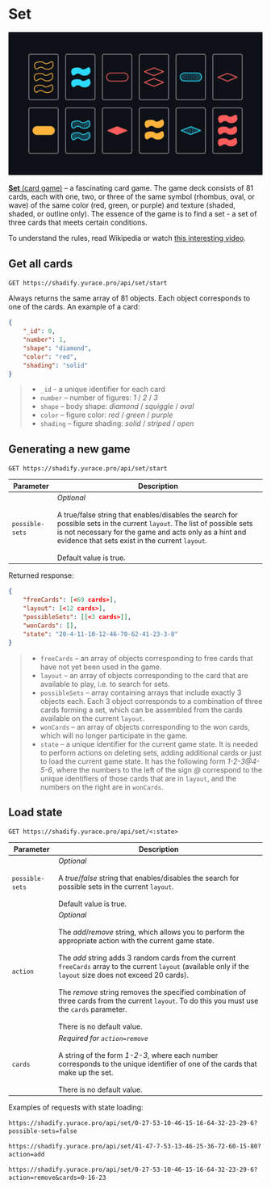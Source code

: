 # Set

<p align="center"><img src="../images/set.png" alt="Set"/></p>

[**Set** (card game)](<https://en.wikipedia.org/wiki/Set_(card_game)>) – a fascinating card game. The game deck consists of 81 cards, each with one, two, or three of the same symbol (rhombus, oval, or wave) of the same color (red, green, or purple) and texture (shaded, shaded, or outline only). The essence of the game is to find a set - a set of three cards that meets certain conditions.

To understand the rules, read Wikipedia or watch [this interesting video](https://youtu.be/NzXDfSFQ1c0).

## Get all cards

```nginx
GET https://shadify.yurace.pro/api/set/start
```

Always returns the same array of 81 objects. Each object corresponds to one of the cards. An example of a card:

```json
{
    "_id": 0,
    "number": 1,
    "shape": "diamond",
    "color": "red",
    "shading": "solid"
}
```

> -   `_id` - a unique identifier for each card <br>
> -   `number` – number of figures: _1_ / _2_ / _3_ <br>
> -   `shape` – body shape: _diamond_ / _squiggle_ / _oval_ <br>
> -   `color` – figure color: _red_ / _green_ / _purple_ <br>
> -   `shading` – figure shading: _solid_ / _striped_ / _open_

## Generating a new game

```nginx
GET https://shadify.yurace.pro/api/set/start
```

| Parameter       | Description                                                                                                                                                                                                                                                                               |
| --------------- | ----------------------------------------------------------------------------------------------------------------------------------------------------------------------------------------------------------------------------------------------------------------------------------------- |
| `possible-sets` | _Optional_ <br><br> A true/false string that enables/disables the search for possible sets in the current `layout`. The list of possible sets is not necessary for the game and acts only as a hint and evidence that sets exist in the current `layout`. <br><br> Default value is true. |

Returned response:

```json
{
	"freeCards": [<69 cards>],
	"layout": [<12 cards>],
	"possibleSets": [[<3 cards>]],
	"wonCards": [],
	"state": "20-4-11-10-12-46-70-62-41-23-3-8"
}
```

> -   `freeCards` – an array of objects corresponding to free cards that have not yet been used in the game. <br>
> -   `layout` – an array of objects corresponding to the card that are available to play, i.e. to search for sets. <br>
> -   `possibleSets` – array containing arrays that include exactly 3 objects each. Each 3 object corresponds to a combination of three cards forming a set, which can be assembled from the cards available on the current `layout`. <br>
> -   `wonCards` – an array of objects corresponding to the won cards, which will no longer participate in the game. <br>
> -   `state` – a unique identifier for the current game state. It is needed to perform actions on deleting sets, adding additional cards or just to load the current game state. It has the following form _1-2-3@4-5-6_, where the numbers to the left of the sign _@_ correspond to the unique identifiers of those cards that are in `layout`, and the numbers on the right are in `wonCards`.

## Load state

```nginx
GET https://shadify.yurace.pro/api/set/<:state>
```

| Parameter       | Description                                                                                                                                                                                                                                                                                                                                                                                                                                                                                         |
| --------------- | --------------------------------------------------------------------------------------------------------------------------------------------------------------------------------------------------------------------------------------------------------------------------------------------------------------------------------------------------------------------------------------------------------------------------------------------------------------------------------------------------- |
| `possible-sets` | _Optional_ <br><br> A _true_/_false_ string that enables/disables the search for possible sets in the current `layout`. <br><br> Default value is true.                                                                                                                                                                                                                                                                                                                                             |
| `action`        | _Optional_ <br><br> The _add_/_remove_ string, which allows you to perform the appropriate action with the current game state. <br><br> The _add_ string adds 3 random cards from the current `freeCards` array to the current `layout` (available only if the `layout` size does not exceed 20 cards). <br><br> The _remove_ string removes the specified combination of three cards from the current `layout`. To do this you must use the `cards` parameter. <br><br> There is no default value. |
| `cards`         | _Required for `action=remove`_ <br><br> A string of the form _1-2-3_, where each number corresponds to the unique identifier of one of the cards that make up the set. <br><br> There is no default value.                                                                                                                                                                                                                                                                                          |

Examples of requests with state loading:

```nginx
https://shadify.yurace.pro/api/set/0-27-53-10-46-15-16-64-32-23-29-6?possible-sets=false
```

```nginx
https://shadify.yurace.pro/api/set/41-47-7-53-13-46-25-36-72-60-15-80?action=add
```

```nginx
https://shadify.yurace.pro/api/set/0-27-53-10-46-15-16-64-32-23-29-6?action=remove&cards=0-16-23
```
